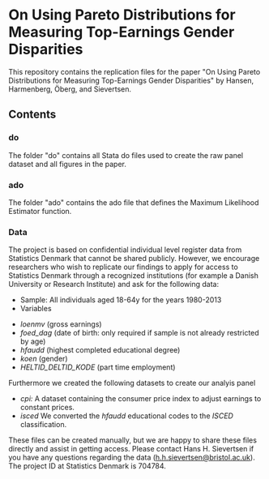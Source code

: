# On Using Pareto Distributions for Measuring Top-Earnings Gender Disparities
 
 
This repository contains the replication files for the paper "On Using Pareto Distributions for Measuring Top-Earnings Gender Disparities" by Hansen, Harmenberg, Öberg, and Sievertsen.

## Contents

### do

The folder "do" contains all Stata do files used to create the raw panel dataset and all figures in the paper.

### ado

The folder "ado" contains the ado file that defines the Maximum Likelihood Estimator function.

### Data

The project is based on confidential individual level register data from Statistics Denmark that cannot be shared publicly. However, we encourage researchers who wish to replicate our findings to apply for access to Statistics Denmark through a recognized institutions (for example a Danish University or Research Institute) and ask for the following data:

- Sample: All individuals aged 18-64y for the years 1980-2013
- Variables
 * *loenmv* (gross earnings)
 * *foed_dag* (date of birth: only required if sample is not already restricted by age)
 * *hfaudd* (highest completed educational degree)
 * *koen* (gender)
 * *HELTID_DELTID_KODE* (part time employment)
 
 Furthermore we created the following datasets to create our analyis panel
 
 - *cpi:* A dataset containing the consumer price index to adjust earnings to constant prices.
 - *isced* We converted the *hfaudd* educational codes to the *ISCED* classification. 
 
 These files can be created manually, but we are happy to share these files directly and assist in getting access. Please contact Hans H. Sievertsen if you have any questions regarding the data (h.h.sievertsen@bristol.ac.uk). The project ID at Statistics Denmark is 704784. 
